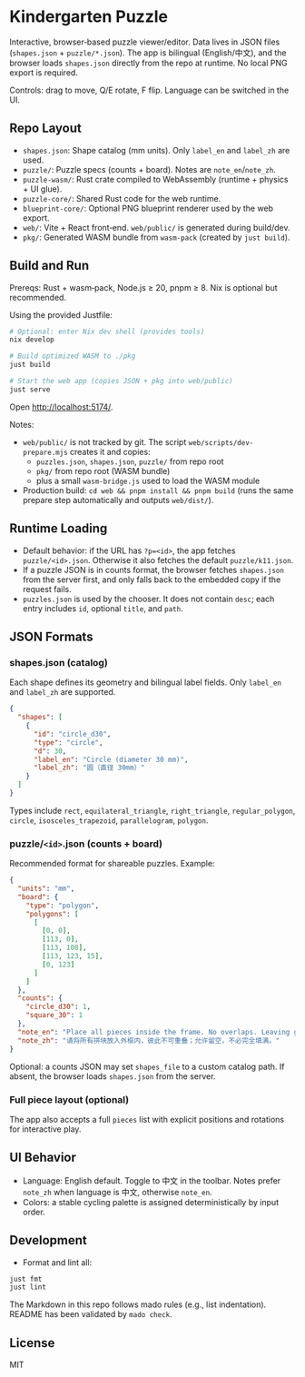 # Kindergarten Puzzle

Interactive, browser‑based puzzle viewer/editor.
Data lives in JSON files (`shapes.json` + `puzzle/*.json`).
The app is bilingual (English/中文), and the browser loads `shapes.json`
directly from the repo at runtime. No local PNG export is required.

Controls: drag to move, Q/E rotate, F flip.
Language can be switched in the UI.

## Repo Layout

- `shapes.json`: Shape catalog (mm units).
  Only `label_en` and `label_zh` are used.
- `puzzle/`: Puzzle specs (counts + board). Notes are `note_en`/`note_zh`.
- `puzzle-wasm/`: Rust crate compiled to WebAssembly
  (runtime + physics + UI glue).
- `puzzle-core/`: Shared Rust code for the web runtime.
- `blueprint-core/`: Optional PNG blueprint renderer used by the web export.
- `web/`: Vite + React front‑end. `web/public/` is generated during build/dev.
- `pkg/`: Generated WASM bundle from `wasm-pack` (created by `just build`).

## Build and Run

Prereqs: Rust + wasm‑pack, Node.js ≥ 20, pnpm ≥ 8. Nix is optional but recommended.

Using the provided Justfile:

```bash
# Optional: enter Nix dev shell (provides tools)
nix develop

# Build optimized WASM to ./pkg
just build

# Start the web app (copies JSON + pkg into web/public)
just serve
```

Open <http://localhost:5174/>.

Notes:

- `web/public/` is not tracked by git. The script `web/scripts/dev-prepare.mjs`
  creates it and copies:
  - `puzzles.json`, `shapes.json`, `puzzle/` from repo root
  - `pkg/` from repo root (WASM bundle)
  - plus a small `wasm-bridge.js` used to load the WASM module
- Production build: `cd web && pnpm install && pnpm build`
  (runs the same prepare step automatically and outputs `web/dist/`).

## Runtime Loading

- Default behavior: if the URL has `?p=<id>`, the app fetches
  `puzzle/<id>.json`. Otherwise it also fetches the default `puzzle/k11.json`.
- If a puzzle JSON is in counts format, the browser fetches `shapes.json` from
  the server first, and only falls back to the embedded copy if the request
  fails.
- `puzzles.json` is used by the chooser. It does not contain `desc`; each
  entry includes `id`, optional `title`, and `path`.

## JSON Formats

### shapes.json (catalog)

Each shape defines its geometry and bilingual label fields.
Only `label_en` and `label_zh` are supported.

```json
{
  "shapes": [
    {
      "id": "circle_d30",
      "type": "circle",
      "d": 30,
      "label_en": "Circle (diameter 30 mm)",
      "label_zh": "圆（直径 30mm）"
    }
  ]
}
```

Types include `rect`, `equilateral_triangle`, `right_triangle`,
`regular_polygon`, `circle`, `isosceles_trapezoid`, `parallelogram`, `polygon`.

### puzzle/`<id>`.json (counts + board)

Recommended format for shareable puzzles. Example:

```json
{
  "units": "mm",
  "board": {
    "type": "polygon",
    "polygons": [
      [
        [0, 0],
        [113, 0],
        [113, 108],
        [113, 123, 15],
        [0, 123]
      ]
    ]
  },
  "counts": {
    "circle_d30": 1,
    "square_30": 1
  },
  "note_en": "Place all pieces inside the frame. No overlaps. Leaving gaps is allowed.",
  "note_zh": "请将所有拼块放入外框内，彼此不可重叠；允许留空，不必完全填满。"
}
```

Optional: a counts JSON may set `shapes_file` to a custom catalog path.
If absent, the browser loads `shapes.json` from the server.

### Full piece layout (optional)

The app also accepts a full `pieces` list with explicit positions and
rotations for interactive play.

## UI Behavior

- Language: English default. Toggle to 中文 in the toolbar. Notes prefer
  `note_zh` when language is 中文, otherwise `note_en`.
- Colors: a stable cycling palette is assigned deterministically by input order.

## Development

- Format and lint all:

```bash
just fmt
just lint
```

The Markdown in this repo follows mado rules (e.g., list indentation).
README has been validated by `mado check`.

## License

MIT
